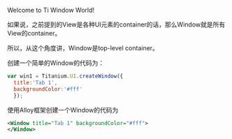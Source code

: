 Welcome to Ti Window World!

如果说，之前提到的View是各种UI元素的container的话，那么Window就是所有View的container。

所以，从这个角度讲，Window是top-level container。

创建一个简单的Window的代码为：
```javascript
var win1 = Titanium.UI.createWindow({
  title:'Tab 1',
  backgroundColor:'#fff'
  });
```

使用Alloy框架创建一个Window的代码为
```xml
<Window title="Tab 1" backgroundColor="#fff">
</Window>
```
